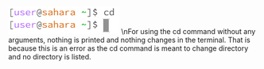 ![Image](cd1.PNG)
\nFor using the cd command without any arguments, nothing is printed and nothing changes in the terminal. That is because this is an error as the cd command is meant to change directory and no directory is listed.
